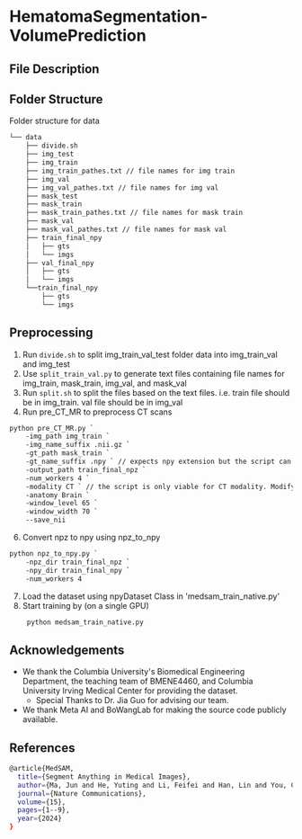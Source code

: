 # HematomaSegmentation-VolumePrediction

## File Description


## Folder Structure 
Folder structure for data
```bash
└── data
    ├── divide.sh
    ├── img_test
    ├── img_train
    ├── img_train_pathes.txt // file names for img train
    ├── img_val
    ├── img_val_pathes.txt // file names for img val
    ├── mask_test
    ├── mask_train
    ├── mask_train_pathes.txt // file names for mask train
    ├── mask_val
    ├── mask_val_pathes.txt // file names for mask val
    ├── train_final_npy
    │   ├── gts
    │   └── imgs
    ├── val_final_npy
    │   ├── gts
    │   └── imgs
    └──train_final_npy
        ├── gts
        └── imgs
```
## Preprocessing
1. Run `divide.sh` to split img_train_val_test folder data into img_train_val and img_test
2. Use `split_train_val.py` to generate text files containing file names for img_train, mask_train, img_val, and mask_val
3. Run `split.sh` to split the files based on the text files. i.e. train file should be in img_train. val file should be in img_val
4. Run pre_CT_MR to preprocess CT scans
```bash
python pre_CT_MR.py `
    -img_path img_train `
    -img_name_suffix .nii.gz `
    -gt_path mask_train `
    -gt_name_suffix .npy ` // expects npy extension but the script can be modified to take in .nii.gz
    -output_path train_final_npz `
    -num_workers 4 `
    -modality CT ` // the script is only viable for CT modality. Modify the if-else statement in the script for other modalities 
    -anatomy Brain ` 
    -window_level 65 `
    -window_width 70 `
    --save_nii
```
6. Convert npz to npy using npz_to_npy
```bash
python npz_to_npy.py `
    -npz_dir train_final_npz `
    -npy_dir train_final_npy `
    -num_workers 4
```
7. Load the dataset using npyDataset Class in 'medsam_train_native.py'
8. Start training by (on a single GPU)
   ```bash
    python medsam_train_native.py
   ```

## Acknowledgements
- We thank the Columbia University's Biomedical Engineering Department, the teaching team of BMENE4460, and Columbia University Irving Medical Center for providing the dataset.
  - Special Thanks to Dr. Jia Guo for advising our team.
- We thank Meta AI and BoWangLab for making the source code publicly available.

## References

```bash
@article{MedSAM,
  title={Segment Anything in Medical Images},
  author={Ma, Jun and He, Yuting and Li, Feifei and Han, Lin and You, Chenyu and Wang, Bo},
  journal={Nature Communications},
  volume={15},
  pages={1--9},
  year={2024}
}
```
